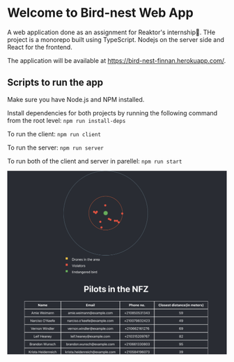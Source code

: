 # Welcome to Bird-nest Web App
A web application done as an assignment for Reaktor's internship🤞. THe project is a monorepo built using TypeScript. Nodejs on the server side and React for the frontend.


The application will be available at https://bird-nest-finnan.herokuapp.com/.


## Scripts to run the app

Make sure you have Node.js and NPM installed. 

Install dependencies for both projects by running the following command from the root level: 
`npm run install-deps`

To run the client: 
`npm run client`


To run the server: 
`npm run server`


To run both of the client and server in parellel: 
`npm run start`


![screenshot](/client/public/Bird-nest-UI.png)


